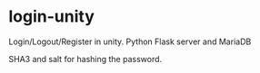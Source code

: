 # login-unity

Login/Logout/Register in unity. Python Flask server and MariaDB

SHA3 and salt for hashing the password.
